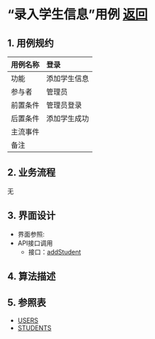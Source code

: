 # “录入学生信息”用例 [返回](../README.md)

## 1. 用例规约

|用例名称|登录|
|-------|:-------------|
|功能|添加学生信息|
|参与者|管理员|
|前置条件| 管理员登录|
|后置条件|添加学生成功|
|主流事件| |
|备注| |

## 2. 业务流程
无

## 3. 界面设计
- 界面参照: 
- API接口调用
    - 接口：[addStudent](../jiekou/addStudent.md)
    
## 4. 算法描述 

    
## 5. 参照表

- [USERS](../数据库设计.md/#USERS)
- [STUDENTS](../数据库设计.md/#STUDENTS)
